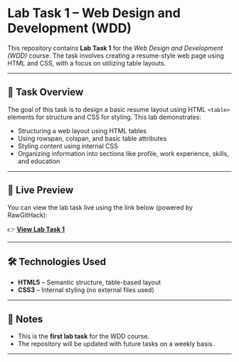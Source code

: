 
# Lab Task 1 – Web Design and Development (WDD)

This repository contains **Lab Task 1** for the *Web Design and Development (WDD)* course. The task involves creating a resume-style web page using HTML and CSS, with a focus on utilizing table layouts.

---

## 📝 Task Overview

The goal of this task is to design a basic resume layout using HTML `<table>` elements for structure and CSS for styling. This lab demonstrates:

- Structuring a web layout using HTML tables
- Using rowspan, colspan, and basic table attributes
- Styling content using internal CSS
- Organizing information into sections like profile, work experience, skills, and education

---

## 🔗 Live Preview

You can view the lab task live using the link below (powered by RawGitHack):

👉 [**View Lab Task 1**](https://raw.githack.com/KhurramFarman/2022_SE_01_WDD_Lab_Tasks/main/Lab%20_1/Lab_Task_1.html)

---

## 🛠️ Technologies Used

- **HTML5** – Semantic structure, table-based layout
- **CSS3** – Internal styling (no external files used)

---

## 📌 Notes

- This is the **first lab task** for the WDD course.
- The repository will be updated with future tasks on a weekly basis.

---